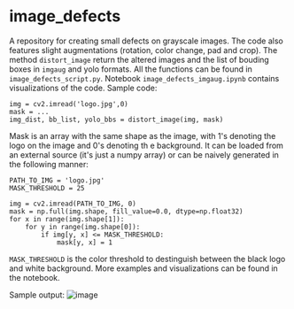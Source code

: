 # image_defects

A repository for creating small defects on grayscale images. The code also features slight augmentations (rotation, color change, pad and crop). The method `distort_image` return the altered images and the list of bouding boxes in `imgaug` and yolo formats.
All the functions can be found in `image_defects_script.py`. Notebook `image_defects_imgaug.ipynb` contains visualizations of the code.
Sample code:
```
img = cv2.imread('logo.jpg',0)
mask = ...
img_dist, bb_list, yolo_bbs = distort_image(img, mask)
```

Mask is an array with the same shape as the image, with 1's denoting the logo on the image and 0's denoting th e background. It can be loaded from an external source (it's just a numpy array) or can be naively generated in the following manner:

```
PATH_TO_IMG = 'logo.jpg'
MASK_THRESHOLD = 25

img = cv2.imread(PATH_TO_IMG, 0)
mask = np.full(img.shape, fill_value=0.0, dtype=np.float32)
for x in range(img.shape[1]):
    for y in range(img.shape[0]):
        if img[y, x] <= MASK_THRESHOLD:
            mask[y, x] = 1
```
`MASK_THRESHOLD` is the color threshold to destinguish between the black logo and white background. 
More examples and visualizations can be found in the notebook.

Sample output:
![image](https://user-images.githubusercontent.com/72259060/200409800-2a27c23e-71e5-4773-bf84-67ed23f575e8.png)
